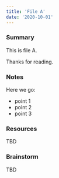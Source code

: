 ```yaml
---
title: 'File A'
date: '2020-10-01'
---
```


### Summary

This is file A.

Thanks for reading.

### Notes

Here we go:
* point 1
* point 2
* point 3

### Resources

TBD

### Brainstorm 

TBD

